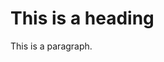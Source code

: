 
<html>
<head>

</head>
<body>

<h1>This is a heading</h1>
<p>This is a paragraph.</p>

</body>
</html>
